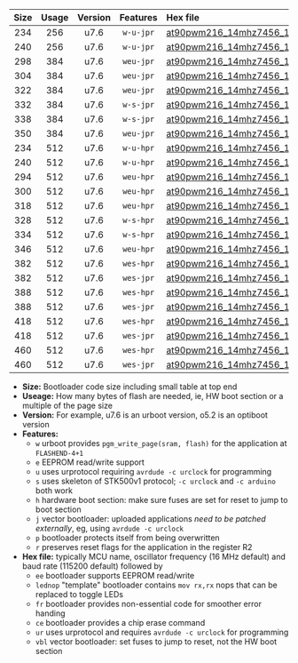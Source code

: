 |Size|Usage|Version|Features|Hex file|
|:-:|:-:|:-:|:-:|:--|
|234|256|u7.6|`w-u-jpr`|[at90pwm216_14mhz7456_19200bps_ur_vbl.hex](https://raw.githubusercontent.com/stefanrueger/urboot/main//at90pwm216_14mhz7456_19200bps_ur_vbl.hex)|
|240|256|u7.6|`w-u-jpr`|[at90pwm216_14mhz7456_19200bps_lednop_ur_vbl.hex](https://raw.githubusercontent.com/stefanrueger/urboot/main//at90pwm216_14mhz7456_19200bps_lednop_ur_vbl.hex)|
|298|384|u7.6|`weu-jpr`|[at90pwm216_14mhz7456_19200bps_ee_ur_vbl.hex](https://raw.githubusercontent.com/stefanrueger/urboot/main//at90pwm216_14mhz7456_19200bps_ee_ur_vbl.hex)|
|304|384|u7.6|`weu-jpr`|[at90pwm216_14mhz7456_19200bps_ee_lednop_ur_vbl.hex](https://raw.githubusercontent.com/stefanrueger/urboot/main//at90pwm216_14mhz7456_19200bps_ee_lednop_ur_vbl.hex)|
|322|384|u7.6|`weu-jpr`|[at90pwm216_14mhz7456_19200bps_ee_lednop_fr_ur_vbl.hex](https://raw.githubusercontent.com/stefanrueger/urboot/main//at90pwm216_14mhz7456_19200bps_ee_lednop_fr_ur_vbl.hex)|
|332|384|u7.6|`w-s-jpr`|[at90pwm216_14mhz7456_19200bps_vbl.hex](https://raw.githubusercontent.com/stefanrueger/urboot/main//at90pwm216_14mhz7456_19200bps_vbl.hex)|
|338|384|u7.6|`w-s-jpr`|[at90pwm216_14mhz7456_19200bps_lednop_vbl.hex](https://raw.githubusercontent.com/stefanrueger/urboot/main//at90pwm216_14mhz7456_19200bps_lednop_vbl.hex)|
|350|384|u7.6|`weu-jpr`|[at90pwm216_14mhz7456_19200bps_ee_lednop_fr_ce_ur_vbl.hex](https://raw.githubusercontent.com/stefanrueger/urboot/main//at90pwm216_14mhz7456_19200bps_ee_lednop_fr_ce_ur_vbl.hex)|
|234|512|u7.6|`w-u-hpr`|[at90pwm216_14mhz7456_19200bps_ur.hex](https://raw.githubusercontent.com/stefanrueger/urboot/main//at90pwm216_14mhz7456_19200bps_ur.hex)|
|240|512|u7.6|`w-u-hpr`|[at90pwm216_14mhz7456_19200bps_lednop_ur.hex](https://raw.githubusercontent.com/stefanrueger/urboot/main//at90pwm216_14mhz7456_19200bps_lednop_ur.hex)|
|294|512|u7.6|`weu-hpr`|[at90pwm216_14mhz7456_19200bps_ee_ur.hex](https://raw.githubusercontent.com/stefanrueger/urboot/main//at90pwm216_14mhz7456_19200bps_ee_ur.hex)|
|300|512|u7.6|`weu-hpr`|[at90pwm216_14mhz7456_19200bps_ee_lednop_ur.hex](https://raw.githubusercontent.com/stefanrueger/urboot/main//at90pwm216_14mhz7456_19200bps_ee_lednop_ur.hex)|
|318|512|u7.6|`weu-hpr`|[at90pwm216_14mhz7456_19200bps_ee_lednop_fr_ur.hex](https://raw.githubusercontent.com/stefanrueger/urboot/main//at90pwm216_14mhz7456_19200bps_ee_lednop_fr_ur.hex)|
|328|512|u7.6|`w-s-hpr`|[at90pwm216_14mhz7456_19200bps.hex](https://raw.githubusercontent.com/stefanrueger/urboot/main//at90pwm216_14mhz7456_19200bps.hex)|
|334|512|u7.6|`w-s-hpr`|[at90pwm216_14mhz7456_19200bps_lednop.hex](https://raw.githubusercontent.com/stefanrueger/urboot/main//at90pwm216_14mhz7456_19200bps_lednop.hex)|
|346|512|u7.6|`weu-hpr`|[at90pwm216_14mhz7456_19200bps_ee_lednop_fr_ce_ur.hex](https://raw.githubusercontent.com/stefanrueger/urboot/main//at90pwm216_14mhz7456_19200bps_ee_lednop_fr_ce_ur.hex)|
|382|512|u7.6|`wes-hpr`|[at90pwm216_14mhz7456_19200bps_ee.hex](https://raw.githubusercontent.com/stefanrueger/urboot/main//at90pwm216_14mhz7456_19200bps_ee.hex)|
|382|512|u7.6|`wes-jpr`|[at90pwm216_14mhz7456_19200bps_ee_vbl.hex](https://raw.githubusercontent.com/stefanrueger/urboot/main//at90pwm216_14mhz7456_19200bps_ee_vbl.hex)|
|388|512|u7.6|`wes-hpr`|[at90pwm216_14mhz7456_19200bps_ee_lednop.hex](https://raw.githubusercontent.com/stefanrueger/urboot/main//at90pwm216_14mhz7456_19200bps_ee_lednop.hex)|
|388|512|u7.6|`wes-jpr`|[at90pwm216_14mhz7456_19200bps_ee_lednop_vbl.hex](https://raw.githubusercontent.com/stefanrueger/urboot/main//at90pwm216_14mhz7456_19200bps_ee_lednop_vbl.hex)|
|418|512|u7.6|`wes-hpr`|[at90pwm216_14mhz7456_19200bps_ee_lednop_fr.hex](https://raw.githubusercontent.com/stefanrueger/urboot/main//at90pwm216_14mhz7456_19200bps_ee_lednop_fr.hex)|
|418|512|u7.6|`wes-jpr`|[at90pwm216_14mhz7456_19200bps_ee_lednop_fr_vbl.hex](https://raw.githubusercontent.com/stefanrueger/urboot/main//at90pwm216_14mhz7456_19200bps_ee_lednop_fr_vbl.hex)|
|460|512|u7.6|`wes-hpr`|[at90pwm216_14mhz7456_19200bps_ee_lednop_fr_ce.hex](https://raw.githubusercontent.com/stefanrueger/urboot/main//at90pwm216_14mhz7456_19200bps_ee_lednop_fr_ce.hex)|
|460|512|u7.6|`wes-jpr`|[at90pwm216_14mhz7456_19200bps_ee_lednop_fr_ce_vbl.hex](https://raw.githubusercontent.com/stefanrueger/urboot/main//at90pwm216_14mhz7456_19200bps_ee_lednop_fr_ce_vbl.hex)|

- **Size:** Bootloader code size including small table at top end
- **Useage:** How many bytes of flash are needed, ie, HW boot section or a multiple of the page size
- **Version:** For example, u7.6 is an urboot version, o5.2 is an optiboot version
- **Features:**
  + `w` urboot provides `pgm_write_page(sram, flash)` for the application at `FLASHEND-4+1`
  + `e` EEPROM read/write support
  + `u` uses urprotocol requiring `avrdude -c urclock` for programming
  + `s` uses skeleton of STK500v1 protocol; `-c urclock` and `-c arduino` both work
  + `h` hardware boot section: make sure fuses are set for reset to jump to boot section
  + `j` vector bootloader: uploaded applications *need to be patched externally*, eg, using `avrdude -c urclock`
  + `p` bootloader protects itself from being overwritten
  + `r` preserves reset flags for the application in the register R2
- **Hex file:** typically MCU name, oscillator frequency (16 MHz default) and baud rate (115200 default) followed by
  + `ee` bootloader supports EEPROM read/write
  + `lednop` "template" bootloader contains `mov rx,rx` nops that can be replaced to toggle LEDs
  + `fr` bootloader provides non-essential code for smoother error handing
  + `ce` bootloader provides a chip erase command
  + `ur` uses urprotocol and requires `avrdude -c urclock` for programming
  + `vbl` vector bootloader: set fuses to jump to reset, not the HW boot section
